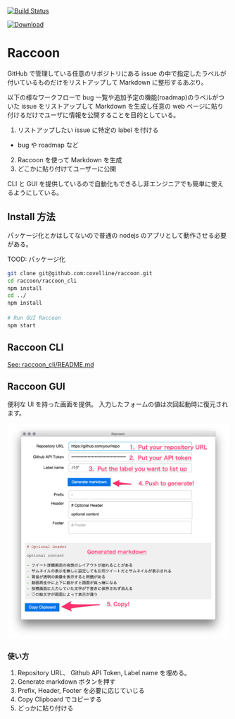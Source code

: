 [![Build Status](https://travis-ci.org/mironal/raccoon.svg)](https://travis-ci.org/mironal/raccoon)

[ ![Download](https://api.bintray.com/packages/mironal/Raccoon/raccoon/images/download.svg) ](https://bintray.com/mironal/Raccoon/raccoon/_latestVersion)

# Raccoon

GitHub で管理している任意のリポジトリにある issue の中で指定したラベルが付いているものだけをリストアップして Markdown に整形するあぷり。

以下の様なワークフローで bug 一覧や追加予定の機能(roadmap)のラベルがついた issue をリストアップして
Markdown を生成し任意の web ページに貼り付けるだけでユーザに情報を公開することを目的としている。

1. リストアップしたい issue に特定の label を付ける
  - bug や roadmap など
2. Raccoon を使って Markdown を生成
3. どこかに貼り付けてユーザーに公開

CLI と GUI を提供しているので自動化もできるし非エンジニアでも簡単に使えるようにしている。

## Install 方法

パッケージ化とかはしてないので普通の nodejs のアプリとして動作させる必要がある。

TOOD: パッケージ化

```sh
git clone git@github.com:covelline/raccoon.git
cd raccoon/raccoon_cli
npm install
cd ../
npm install

# Run GUI Raccoon
npm start
```

## Raccoon CLI

[See: raccoon_cli/README.md](raccoon_cli/README.md)

## Raccoon GUI

便利な UI を持った画面を提供。 入力したフォームの値は次回起動時に復元されます。

![Raccoon](doc/raccoon.png "画像タイトル")

### 使い方

1. Repository URL、 Github API Token, Label name を埋める。
2. Generate markdown ボタンを押す
3. Prefix, Header, Footer を必要に応じていじる
4. Copy Clipboard でコピーする
5. どっかに貼り付ける
